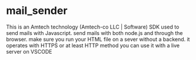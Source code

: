 # mail_sender
This is an Amtech technology (Amtech-co LLC | Software) SDK used to send mails with Javascript. send mails with both node.js and through the browser. make sure you run your HTML file on a sever without a backend. it operates with HTTPS or at least HTTP method you can use it with a live server on VSCODE
